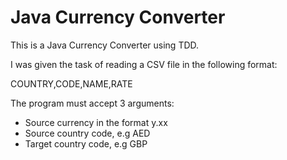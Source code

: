 # Java Currency Converter

This is a Java Currency Converter using TDD.

I was given the task of reading a CSV file in the following format:

COUNTRY,CODE,NAME,RATE

The program must accept 3 arguments:

* Source currency in the format y.xx
* Source country code, e.g AED
* Target country code, e.g GBP